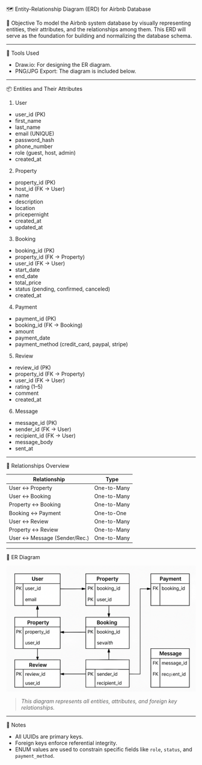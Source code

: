  🗺️ Entity-Relationship Diagram (ERD) for Airbnb Database

 📌 Objective
To model the Airbnb system database by visually representing entities, their attributes, and the relationships among them. This ERD will serve as the foundation for building and normalizing the database schema.

---

 🔧 Tools Used
- Draw.io: For designing the ER diagram.
- PNG/JPG Export: The diagram is included below.

---

 📦 Entities and Their Attributes

 1. User
- user_id (PK)
- first_name
- last_name
- email (UNIQUE)
- password_hash
- phone_number
- role (guest, host, admin)
- created_at

 2. Property
- property_id (PK)
- host_id (FK → User)
- name
- description
- location
- pricepernight
- created_at
- updated_at

 3. Booking
- booking_id (PK)
- property_id (FK → Property)
- user_id (FK → User)
- start_date
- end_date
- total_price
- status (pending, confirmed, canceled)
- created_at

 4. Payment
- payment_id (PK)
- booking_id (FK → Booking)
- amount
- payment_date
- payment_method (credit_card, paypal, stripe)

 5. Review
- review_id (PK)
- property_id (FK → Property)
- user_id (FK → User)
- rating (1–5)
- comment
- created_at

 6. Message
- message_id (PK)
- sender_id (FK → User)
- recipient_id (FK → User)
- message_body
- sent_at

---

 🔗 Relationships Overview

| Relationship                 | Type          |
|-----------------------------|---------------|
| User ↔ Property              | One-to-Many   |
| User ↔ Booking               | One-to-Many   |
| Property ↔ Booking           | One-to-Many   |
| Booking ↔ Payment            | One-to-One    |
| User ↔ Review                | One-to-Many   |
| Property ↔ Review            | One-to-Many   |
| User ↔ Message (Sender/Rec.) | One-to-Many   |

---

 🧩 ER Diagram

![ERD Diagram](./airbnb-erd.png)


> _This diagram represents all entities, attributes, and foreign key relationships._

---

 📝 Notes
- All UUIDs are primary keys.
- Foreign keys enforce referential integrity.
- ENUM values are used to constrain specific fields like `role`, `status`, and `payment_method`.
